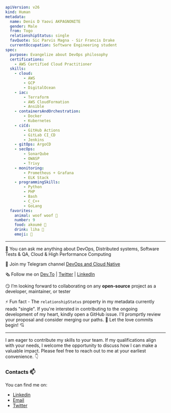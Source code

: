```yaml
apiVersion: v26
kind: Human
metadata:
  name: Denis D Yaovi AKPAGNONITE 
  gender: Male
  from: Togo
  relationshipStatus: single
  favQuote: Sic Parvis Magna - Sir Francis Drake
  currentOccupation: Software Engineering student
spec:
  purpose: Evangelize about DevOps philosophy
  certifications:
    - AWS Certified Cloud Practitioner
  skills:
    - cloud:
        - AWS
        - GCP
        - DigitalOcean
    - iac:
        - Terraform
        - AWS CloudFormation
        - Ansible
    - containersAndOrchestration:
        - Docker
        - Kubernetes
    - ciCd:
        - GitHub Actions
        - GitLab CI_CD
        - Jenkins
    - gitOps: ArgoCD
    - secOps:
        - SonarQube
        - OWASP
        - Trivy
    - monitoring:
        - Prometheus + Grafana
        - ELK Stack
    - programmingSkills:
        - Python
        - PHP
        - Bash
        - C_C++
        - GoLang
  favorites:
    animal: woof woof 🦮​
    number: 9
    food: akoumé 🍲​
    drink: liha 🍻​
    emoji: 🙂​
```
---

​🤗​ You can ask me anything about DevOps, Distributed systems, Software Tests & QA, Cloud & High Performance Computing

📢​ Join my Telegram channel [DevOps and Cloud Native](https://t.me/devops_cloud_native)

🗞️​ Follow me on [Dev.To](https://dev.to/denisakp) | [Twitter](https://twitter.com/denis_Akp) | [LinkedIn](https://www.linkedin.com/in/denis-akpagnonite-49868b171)

😏​ I’m looking forward to collaborating on any **open-source** project as a developer, maintainer, or tester

⚡ Fun fact - The `relationshipStatus` property in my metadata currently reads "single". If you're intersted in contributing to the ongoing development of my heart, 
kindly open a GitHub issue. I'll promprtly review your proposal and consider merging our paths. 🙈 Let the love commits begin! 💘

---

I am eager to contribute my skills to your team. If my qualifications align with your needs, I welcome the opportunity to discuss how I can make a valuable impact. Please feel free to reach out to me at your earliest convenience. :point_down:

### Contacts 📫
You can find me on:
* [Linkedin](https://www.linkedin.com/in/denis-akpagnonite-49868b171/)
* [Email](mailto:akpagnonited@gmail.com)
* [Twitter](https://twitter.com/denis_Akp)
